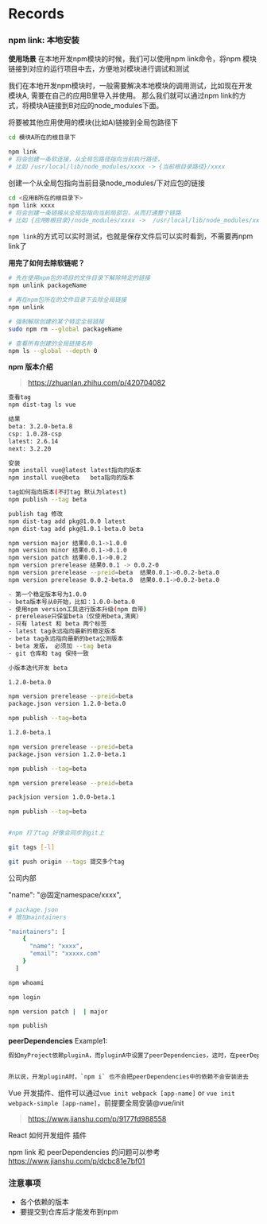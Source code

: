# Records

### npm link: 本地安装

**使用场景**
在本地开发npm模块的时候，我们可以使用npm link命令，将npm 模块链接到对应的运行项目中去，方便地对模块进行调试和测试

我们在本地开发npm模块时，一般需要解决本地模块的调用测试，比如现在开发模块A, 需要在自己的应用B里导入并使用。
那么我们就可以通过npm link的方式，将模块A链接到B对应的node_modules下面。

将要被其他应用使用的模块(比如A)链接到全局包路径下

```sh
cd 模块A所在的根目录下

npm link 
# 将会创建一条软连接，从全局包路径指向当前执行路径，
# 比如 /usr/local/lib/node_modules/xxxx -> {当前根目录路径}/xxxx
```
创建一个从全局包指向当前目录node_modules/下对应包的链接
 ```sh
cd <应用B所在的根目录下>
npm link xxxx
# 将会创建一条链接从全局包指向当前局部包，从而打通整个链路
# 比如 {应用B根目录}/node_modules/xxxx ->  /usr/local/lib/node_modules/xxxx -> {模块A根目录路径}/xxxx
 ```

 `npm link`的方式可以实时测试，也就是保存文件后可以实时看到，不需要再npm link了

**用完了如何去除软链呢？**

```sh
# 先在使用npm包的项目的文件目录下解除特定的链接
npm unlink packageName
```

```sh
# 再在npm包所在的文件目录下去除全局链接
npm unlink 
```

```sh
# 强制解除创建的某个特定全局链接
sudo npm rm --global packageName

# 查看所有创建的全局链接名称
npm ls --global --depth 0
```

**npm 版本介绍**
 > https://zhuanlan.zhihu.com/p/420704082

```sh
查看tag
npm dist-tag ls vue

结果
beta: 3.2.0-beta.8
csp: 1.0.28-csp
latest: 2.6.14
next: 3.2.20

安装
npm install vue@latest latest指向的版本
npm install vue@beta   beta指向的版本

tag如何指向版本(不打tag 默认为latest)
npm publish --tag beta

publish tag 修改
npm dist-tag add pkg@1.0.0 latest
npm dist-tag add pkg@1.0.1-beta.0 beta
```


 ```sh
npm version major 结果0.0.1->1.0.0
npm version minor 结果0.0.1->0.1.0
npm version patch 结果0.0.1->0.0.2
npm version prerelease 结果0.0.1 -> 0.0.2-0
npm version prerelease --preid=beta  结果0.0.1->0.0.2-beta.0
npm version prerelease 0.0.2-beta.0  结果0.0.1->0.0.2-beta.0
 ```

```sh
- 第一个稳定版本号为1.0.0
- beta版本号从0开始，比如：1.0.0-beta.0
- 使用npm version工具进行版本升级(npm 自带)
- prerelease只保留beta（仅使用beta,清爽）
- 只有 latest 和 beta 两个标签 
- latest tag永远指向最新的稳定版本
- beta tag永远指向最新的beta公测版本
- beta 发版， 必须加 --tag beta
- git 仓库和 tag 保持一致
```

```sh
小版本迭代开发 beta

1.2.0-beta.0

npm version prerelease --preid=beta
package.json version 1.2.0-beta.0

npm publish --tag=beta

1.2.0-beta.1

npm version prerelease --preid=beta
package.json version 1.2.0-beta.1

npm publish --tag=beta

```

```sh
npm version prerelease --preid=beta

packjsion version 1.0.0-beta.1

npm publish --tag=beta


#npm 打了tag 好像会同步到git上

git tags [-l]

git push origin --tags 提交多个tag
```

公司内部

"name": "@固定namespace/xxxx",

```sh
# package.json
# 增加maintainers

"maintainers": [
    {
      "name": "xxxx",
      "email": "xxxxx.com"
    }
  ]
```
 
```sh
npm whoami

npm login

npm version patch |  | major

npm publish


```
**peerDependencies**
Example1:
```sh
假如myProject依赖pluginA，而pluginA中设置了peerDependencies，这时，在peerDependencies中的依赖就不会出现在pluginA目录下的node_modules中，而是，在myProject安装pluginA时，会提醒使用者，也需要安装pluginA中peerDependencies中的依赖，为什么可以这样，原因是：pluginA的目录下如果没找到node_modules，则会往父级找node_modules


所以说，开发pluginA时，`npm i` 也不会把peerDependencies中的依赖不会安装进去
```


Vue 开发插件、组件可以通过`vue init webpack [app-name]` or `vue init webpack-simple [app-name]`，前提要全局安装@vue/init
> https://www.jianshu.com/p/9177fd988558

React 如何开发组件 插件


npm link 和 peerDependencies 的问题可以参考 https://www.jianshu.com/p/dcbc81e7bf01

### 注意事项

- 各个依赖的版本
- 要提交到仓库后才能发布到npm